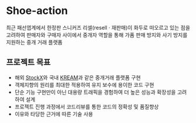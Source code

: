 # Shoe-action

최근 패선엽계에서 한정판 스니커즈 리셀(resell · 재판매)이 화두로 떠오르고 있는 점을 고려하여 판매자와 구매자 사이에서 중개자 역할을 통해 가품 판매 방지와 사기 방지를 지원하는 중개 거래 플랫폼



## 프로젝트 목표

- 해외 [StockX](https://stockx.com/)와 국내 [KREAM](https://kream.co.kr/)과 같은 중개거래 플랫폼 구현
- 객체지향의 원리를 최대한 적용하여 유지 보수에 용이한 코드 구현
- 단순 기능 구현만이 아닌 대용량 트래픽을 경험하여 더 높은 성능과 확장성을 고려하여 설계
- 프로젝트 진행 과정에서 코드리뷰를 통한 코드의 정확성 및 품질향상
- 이유와 타당한 근거에 따른 기술 사용



